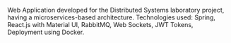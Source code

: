 Web Application developed for the Distributed Systems laboratory project, having a microservices-based architecture.
Technologies used: Spring, React.js with Material UI, RabbitMQ, Web Sockets, JWT Tokens, Deployment using Docker.
